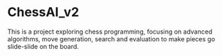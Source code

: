 # ChessAI_v2

This is a project exploring chess programming, focusing on advanced algorithms, move generation, search and evaluation to make pieces go slide-slide on the board.

